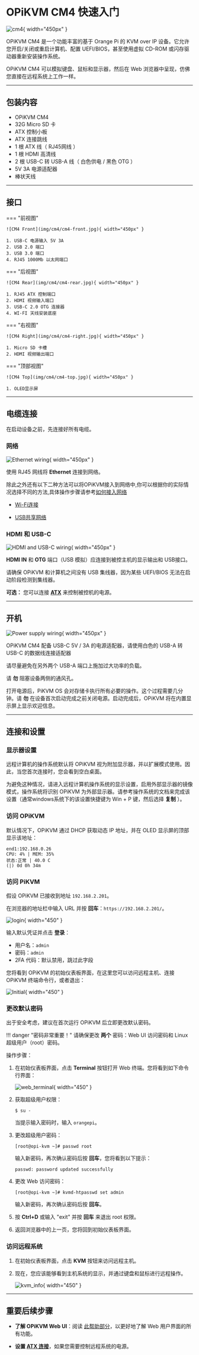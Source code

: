 # OPiKVM CM4 快速入门

![cm4](img/orange.jpg){ width="450px" }

OPiKVM CM4 是一个功能丰富的基于 Orange Pi 的 KVM over IP 设备。它允许您开启/关闭或重启计算机、配置 UEFI/BIOS，甚至使用虚拟 CD-ROM 或闪存驱动器重新安装操作系统。

OPiKVM CM4 可以模拟键盘、鼠标和显示器，然后在 Web 浏览器中呈现，仿佛您直接在远程系统上工作一样。

-----

## 包装内容

- OPiKVM CM4
- 32G Micro SD 卡
- ATX 控制小板
- ATX 连接跳线
- 1 根 ATX 线（ RJ45网线 ）
- 1 根 HDMI 高清线
- 2 根 USB-C 转 USB-A 线（ 白色供电 / 黑色 OTG ）
- 5V 3A 电源适配器
- 棒状天线

-----

## 接口

=== "前视图"

    ![CM4 Front](img/cm4/cm4-front.jpg){ width="450px" }

    1. USB-C 电源输入 5V 3A
    2. USB 2.0 端口
    3. USB 3.0 端口
    4. RJ45 1000Mb 以太网端口

=== "后视图"

    ![CM4 Rear](img/cm4/cm4-rear.jpg){ width="450px" }

    1. RJ45 ATX 控制端口
    2. HDMI 视频输入端口
    3. USB-C 2.0 OTG 连接器
    4. WI-FI 天线安装底座

=== "右视图"

    ![CM4 Right](img/cm4/cm4-right.jpg){ width="450px" }

    1. Micro SD 卡槽
    2. HDMI 视频输出端口

=== "顶部视图"

    ![CM4 Top](img/cm4/cm4-top.jpg){ width="450px" }

    1. OLED显示屏

-----

## 电缆连接

在启动设备之前，先连接好所有电缆。

### 网络

![Ethernet wiring](img/cm4/cm4-ethernet-wiring.jpg){ width="450px" }

使用 RJ45 网线将 **Ethernet** 连接到网络。

除此之外还有以下二种方法可以将OPiKVM接入到网络中,你可以根据你的实际情况选择不同的方法,具体操作步骤请参考[如何接入网络](network.md)

- [Wi-Fi连接](network.md#wi-fi)

- [USB共享网络](network.md#usb)

### HDMI 和 USB-C

![HDMI and USB-C wiring](img/cm4/cm4-hdmi-usb-wiring.jpg){ width="450px" }

**HDMI IN** 和 **OTG** 端口（USB 模拟）应连接到被控主机的显示输出和 USB接口。

请确保 OPiKVM 和计算机之间没有 USB 集线器，因为某些 UEFI/BIOS 无法在启动阶段检测到集线器。

**可选：** 您可以连接 **[ATX](atx_board.md)** 来控制被控机的电源。

-----

## 开机

![Power supply wiring](img/cm4/cm4-power-supply-wiring.jpg){ width="450px" }

OPiKVM CM4 配备 USB-C 5V / 3A 的电源适配器，请使用白色的 USB-A 转 USB-C 的数据线连接适配器

请尽量避免在另外两个 USB-A 端口上施加过大功率的负载。

请 **勿** 阻塞设备两侧的通风孔。

打开电源后，PiKVM OS 会对存储卡执行所有必要的操作。这个过程需要几分钟。请 **勿** 在设备首次启动完成之前关闭电源。启动完成后，OPiKVM 将在内置显示屏上显示欢迎信息。

-----

## 连接和设置

### 显示器设置

远程计算机的操作系统默认将 OPiKVM 视为附加显示器，并以扩展模式使用。因此，当您首次连接时，您会看到空白桌面。

为避免这种情况，请进入远程计算机操作系统的显示设置，启用外部显示器的镜像模式，操作系统将识别 OPiKVM 为外部显示器。请参考操作系统的文档来完成该设置（通常windows系统下的该设置快捷键为 Win + P 键，然后选择 **复制** ）。

### 访问 OPiKVM

默认情况下，OPiKVM 通过 DHCP 获取动态 IP 地址，并在 OLED 显示屏的顶部显示该地址：

```console
end1:192.168.0.26
CPU: 4% | MEM: 35%
状态:正常 | 40.0 C
(|) 0d 0h 34m
```

### 访问 PiKVM

假设 OPiKVM 已接收到地址 `192.168.2.201`。

在浏览器的地址栏中输入 URL 并按 **回车**：`https://192.168.2.201/`。

![login](img/login/login.jpg){ width="450" }

输入默认凭证并点击 **登录**：

- 用户名：`admin`
- 密码：`admin`
- 2FA 代码：默认禁用，跳过此字段

您将看到 OPiKVM 的初始仪表板界面，在这里您可以访问远程主机、连接 OPiKVM 终端命令行，或者退出：

![Initial](img/login/session.jpg){ width="450" }

### 更改默认密码

出于安全考虑，建议在首次运行 OPiKVM 后立即更改默认密码。

!!! danger "密码非常重要！"
    请确保更改 **两个** 密码：Web UI 访问密码和 Linux 超级用户（root）密码。

操作步骤：

1. 在初始仪表板界面，点击 **Terminal** 按钮打开 Web 终端。您将看到如下命令行界面：

    ![web_terminal](img/login/web_terminal.jpg){ width="450" }

2. 获取超级用户权限：

    ```console
    $ su -
    ```

    当提示输入密码时，输入 `orangepi`。

3. 更改超级用户密码：

    ```console
    [root@opi-kvm ~]# passwd root
    ```

    输入新密码，再次确认密码后按 **回车**，您将看到以下提示：

    ```console
    passwd: password updated successfully
    ```

4. 更改 Web 访问密码：

    ```console
    [root@opi-kvm ~]# kvmd-htpasswd set admin
    ```

    输入新密码，再次确认密码后按 **回车**。

5. 按 **Ctrl+D** 或输入 "exit" 并按 **回车** 来退出 root 权限。

6. 返回浏览器中的上一页，您将回到初始仪表板界面。

### 访问远程系统

1. 在初始仪表板界面，点击 **KVM** 按钮来访问远程主机。

2. 现在，您应该能够看到主机系统的显示，并通过键盘和鼠标进行远程操作。

    ![kvm_info](img/kvm_info.jpg){ width="450" }

-----

## 重要后续步骤

- **了解 OPiKVM Web UI**：阅读 [此帮助部分](webui.md)，以更好地了解 Web 用户界面的所有功能。

- **设置 [ATX 连接](atx_board.md)**，如果您需要控制远程系统的电源。
